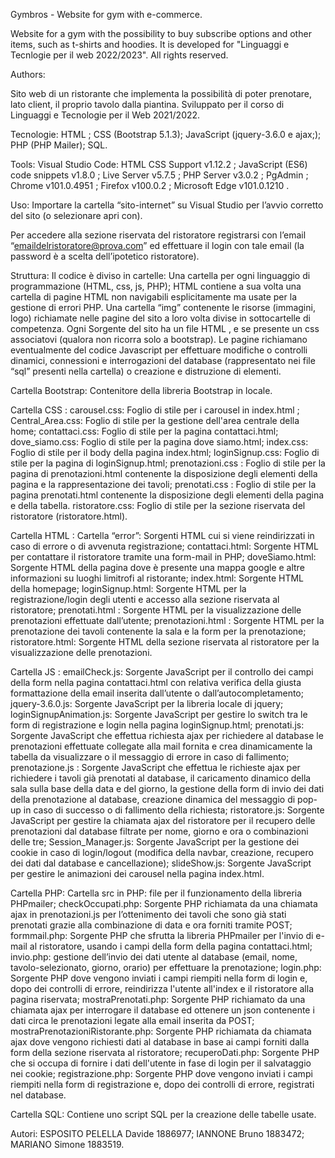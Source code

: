 Gymbros - Website for gym with e-commerce.

Website for a gym with the possibility to buy subscribe options and other items, such as t-shirts and hoodies.
It is developed for "Linguaggi e Tecnlogie per il web 2022/2023".
All rights reserved.

Authors:

Sito web di un ristorante che implementa la possibilità di poter prenotare, lato client, il proprio tavolo dalla piantina. Sviluppato per il corso di Linguaggi e Tecnologie per il Web 2021/2022. 

Tecnologie:
HTML ;
CSS (Bootstrap 5.1.3);
JavaScript (jquery-3.6.0 e ajax;);
PHP (PHP Mailer);
SQL.

Tools:
Visual Studio Code:
HTML CSS Support v1.12.2 ;
JavaScript (ES6) code snippets v1.8.0 ;
Live Server v5.7.5 ;
PHP Server v3.0.2 ;
PgAdmin ;
Chrome v101.0.4951 ;
Firefox v100.0.2 ;
Microsoft Edge v101.0.1210 .

Uso:
Importare la cartella “sito-internet” su Visual Studio per l’avvio corretto del sito (o selezionare apri con).

Per accedere alla sezione riservata del ristoratore registrarsi con l’email “emaildelristoratore@prova.com” ed effettuare il login con tale email (la password è a scelta dell’ipotetico ristoratore).

Struttura:
Il codice è diviso in cartelle:
Una cartella per ogni linguaggio di programmazione (HTML, css, js, PHP);
HTML contiene a sua volta una cartella di pagine HTML non navigabili esplicitamente ma usate per la gestione di errori PHP.
Una cartella “img” contenente le risorse (immagini, logo) richiamate nelle pagine del sito a loro volta divise in sottocartelle di competenza. 
Ogni Sorgente del sito ha un file HTML , e se presente un css associatovi (qualora non ricorra solo a bootstrap). Le pagine richiamano eventualmente del codice Javascript per effettuare modifiche o controlli dinamici, connessioni e interrogazioni del database (rappresentato nei file “sql” presenti nella cartella) o creazione e distruzione di elementi.

Cartella Bootstrap: Contenitore della libreria Bootstrap in locale.

Cartella CSS : 
carousel.css: Foglio di stile per i carousel in index.html ;
Central_Area.css: Foglio di stile per la gestione dell'area centrale della home;
contattaci.css: Foglio di stile per la pagina contattaci.html;
dove_siamo.css: Foglio di stile per la pagina dove siamo.html;
index.css: Foglio di stile per il body della pagina index.html;
loginSignup.css: Foglio di stile per la pagina di loginSignup.html;
prenotazioni.css : Foglio di stile per la pagina di prenotazioni.html contenente la disposizione degli elementi della pagina e la rappresentazione dei tavoli;
prenotati.css : Foglio di stile per la pagina prenotati.html contenente la disposizione degli elementi della pagina e della tabella.
ristoratore.css: Foglio di stile per la sezione riservata del ristoratore (ristoratore.html).

Cartella HTML :
Cartella “error”: Sorgenti HTML cui si viene reindirizzati in caso di errore o di avvenuta registrazione;
contattaci.html: Sorgente HTML per contattare il ristoratore tramite una form-mail in PHP;
doveSiamo.html: Sorgente HTML della pagina dove è presente una mappa google e altre informazioni su luoghi limitrofi al ristorante;
index.html: Sorgente HTML della homepage;
loginSignup.html: Sorgente HTML per la registrazione/login degli utenti e accesso alla sezione riservata al ristoratore;
prenotati.html : Sorgente HTML per la visualizzazione delle prenotazioni effettuate dall’utente;
prenotazioni.html : Sorgente HTML per la prenotazione dei tavoli contenente la sala e la form per la prenotazione;
ristoratore.html: Sorgente HTML della sezione riservata al ristoratore per la visualizzazione delle prenotazioni.

Cartella JS :
emailCheck.js: Sorgente JavaScript per il controllo dei campi della form nella pagina contattaci.html con relativa verifica della giusta formattazione della email inserita dall’utente o dall’autocompletamento;
jquery-3.6.0.js: Sorgente JavaScript per la libreria locale di jquery;
loginSignupAnimation.js: Sorgente JavaScript per gestire lo switch tra le form di registrazione e login nella pagina loginSignup.html;
prenotati.js: Sorgente JavaScript che effettua richiesta ajax per richiedere al database le prenotazioni effettuate collegate alla mail fornita e crea dinamicamente la tabella da visualizzare o il messaggio di errore in caso di fallimento;
prenotazione.js : Sorgente JavaScript che effettua le richieste ajax per richiedere i tavoli già prenotati al database, il caricamento dinamico della sala sulla base della data e del giorno, la gestione della form di invio dei dati della prenotazione al database, creazione dinamica del messaggio di pop-up in caso di successo o di fallimento della richiesta;
ristoratore.js: Sorgente JavaScript per gestire la chiamata ajax del ristoratore per il recupero delle prenotazioni dal database filtrate per nome, giorno e ora o combinazioni delle tre;
Session_Manager.js: Sorgente JavaScript per la gestione dei cookie in caso di login/logout (modifica della navbar, creazione, recupero dei dati dal database e cancellazione);
slideShow.js: Sorgente JavaScript per gestire le animazioni dei carousel nella pagina index.html.

Cartella PHP:
Cartella src in PHP: file per il funzionamento della libreria PHPmailer;
checkOccupati.php: Sorgente PHP richiamata da una chiamata ajax in prenotazioni.js per l’ottenimento dei tavoli che sono già stati prenotati grazie alla combinazione di data e ora forniti tramite POST;
formmail.php: Sorgente PHP che sfrutta la libreria PHPmailer per l'invio di e-mail al ristoratore, usando i campi della form della pagina contattaci.html;
invio.php: gestione dell’invio dei dati utente al database (email, nome, tavolo-selezionato, giorno, orario) per effettuare la prenotazione;
login.php: Sorgente PHP dove vengono inviati i campi riempiti nella form di login e, dopo dei controlli di errore, reindirizza l'utente all'index e il ristoratore alla pagina riservata; 
mostraPrenotati.php: Sorgente PHP richiamato da una chiamata ajax per interrogare il database ed ottenere un json contenente i dati circa le prenotazioni legate alla email inserita da POST;
mostraPrenotazioniRistorante.php: Sorgente PHP richiamata da chiamata ajax dove vengono richiesti dati al database in base ai campi forniti dalla form della sezione riservata al ristoratore;
recuperoDati.php: Sorgente PHP che si occupa di fornire i dati dell'utente in fase di login per il salvataggio nei cookie;
registrazione.php: Sorgente PHP dove vengono inviati i campi riempiti nella form di registrazione e, dopo dei controlli di errore, registrati nel database.

Cartella SQL: 
Contiene uno script SQL per la creazione delle tabelle usate.
    
Autori:
ESPOSITO PELELLA Davide 1886977;
IANNONE Bruno 1883472;
MARIANO Simone 1883519.